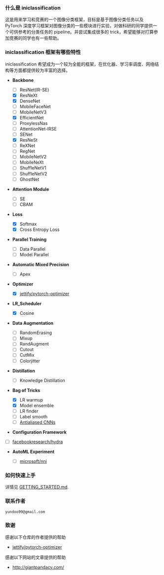 ### 什么是 iniclassification

这是用来学习和竞赛的一个图像分类框架，目标是基于图像分类任务以及 PyTorch 深度学习框架对图像分类的一些模块进行实验，对做科研的同学提供一个可供参考的分类任务的 pipeline。并尝试集成很多的 trick，希望能够对打算参加竞赛的同学也有一些帮助。

### iniclassification 框架有哪些特性

iniclassification 希望成为一个较为全能的框架，在优化器、学习率调度、网络结构等方面都提供较为丰富的选择。

- **Backbone**
    * [ ] ResNet(IR-SE)
    * [x] ResNeXt
    * [x] DenseNet
    * [ ] MobileFaceNet
    * [ ] MobileNetV3
    * [x] EfficientNet
    * [ ] ProxylessNas
    * [ ] AttentionNet-IRSE
    * [ ] SENet
    * [x] ResNeSt
    * [ ] ReXNet
    * [ ] RegNet
    * [ ] MobileNetV2
    * [ ] MobileNeXt
    * [ ] ShuffleNetV1
    * [ ] ShuffleNetV2
    * [ ] GhostNet

- **Attention Module**
    * [ ] SE
    * [ ] CBAM

- **Loss**
  * [x] Softmax
  * [x] Cross Entropy Loss

- **Parallel Training**
    * [ ] Data Parallel
    * [ ] Model Parallel

- **Automatic Mixed Precision**
  * [ ] Apex
  
- **Optimizer**
    * [x] [jettify/pytorch-optimizer](https://github.com/jettify/pytorch-optimizer)
- **LR_Scheduler**
    * [x] Cosine

- **Data Augmentation**

  * [ ] RandomErasing
  * [ ] Mixup
  * [ ] RandAugment
  * [ ] Cutout
  * [ ] CutMix
  * [ ] Colorjitter 

- **Distillation**

  * [ ] Knowledge Distillation
  
- **Bag of Tricks**

  * [x] LR warmup
  * [x] Model ensemble
  * [ ] LR finder
  * [ ] Label smooth
  * [ ] [Antialiased CNNs](https://github.com/adobe/antialiased-cnns/)
  
- **Configuration Framework**
* [ ] [facebookresearch/hydra](https://github.com/facebookresearch/hydra)
   
- **AutoML Experiment**

   * [ ] [microsoft/nni](https://github.com/microsoft/nni)
   
### 如何快速上手

详情见 [GETTING_STARTED.md](https://github.com/inicv/iniclassification/tree/main/inicls/document/GETTING_STARTED.md).

### 联系作者

```markdown
yundoo99@gmail.com
```

### 致谢

感谢以下仓库的作者提供的帮助

- [jettify/pytorch-optimizer](https://github.com/jettify/pytorch-optimizer)

感谢以下网站的文章提供的帮助

- http://giantpandacv.com/